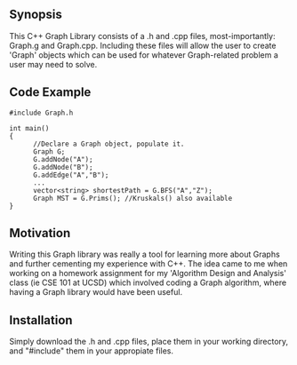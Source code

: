 ## Synopsis

This C++ Graph Library consists of a .h and .cpp files, most-importantly: Graph.g and Graph.cpp. Including these files will allow the user to create 'Graph' objects which can be used for whatever Graph-related problem a user may need to solve.
 
## Code Example

	#include Graph.h

 	int main()
 	{
    	  //Declare a Graph object, populate it.	
    	  Graph G;
    	  G.addNode("A"); 
    	  G.addNode("B");
    	  G.addEdge("A","B");
    	  ...
    	  vector<string> shortestPath = G.BFS("A","Z");
    	  Graph MST = G.Prims(); //Kruskals() also available
  	}

## Motivation

Writing this Graph library was really a tool for learning more about Graphs and further cementing my experience with C++. The idea came to me when working on a homework assignment for my 'Algorithm Design and Analysis' class (ie CSE 101 at UCSD) which involved coding a Graph algorithm, where having a Graph library would have been useful. 

## Installation

Simply download the .h and .cpp files, place them in your working directory, and "#include" them in your appropiate files.


